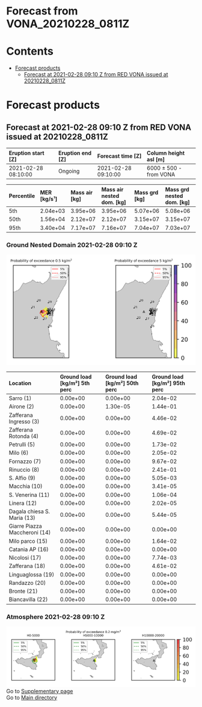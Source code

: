 
Forecast from VONA_20210228_0811Z
=================================

Contents
========

* [Forecast products](#forecast-products)
	* [Forecast at 2021-02-28 09:10 Z from RED VONA issued at 20210228_0811Z](#forecast-at-2021-02-28-0910-z-from-red-vona-issued-at-20210228_0811z)

# Forecast products

## Forecast at 2021-02-28 09:10 Z from RED VONA issued at 20210228_0811Z
  

|Eruption start [Z]|Eruption end [Z]|Forecast time [Z]|Column height asl [m]|
| :--- | :--- | :--- | :--- |
|2021-02-28 08:10:00|Ongoing|2021-02-28 09:10:00|6000 ± 500 - from VONA|
  
  

|Percentile|MER [kg/s¹]|Mass air [kg]|Mass air nested dom. [kg]|Mass grd [kg]|Mass grd nested dom. [kg]|
| :--- | :--- | :--- | :--- | :--- | :--- |
|5th|2.04e+03|3.95e+06|3.95e+06|5.07e+06|5.08e+06|
|50th|1.56e+04|2.12e+07|2.12e+07|3.15e+07|3.15e+07|
|95th|3.40e+04|7.17e+07|7.16e+07|7.04e+07|7.03e+07|
  

### Ground Nested Domain 2021-02-28 09:10 Z
  
![](./figures/probability_grd_2021_02_28_0910_grid_1_1.png)  
  
  
  
  
  
  
  
  
  
  
  
  
  
  
  
  
  
  
  
  
  

|Location|Ground load [kg/m²] 5th perc|Ground load [kg/m²] 50th perc|Ground load [kg/m²] 95th perc|
| :--- | :--- | :--- | :--- |
|Sarro (1)|0.00e+00|0.00e+00|2.04e-02|
|Airone (2)|0.00e+00|1.30e-05|1.44e-01|
|Zafferana Ingresso (3)|0.00e+00|0.00e+00|4.46e-02|
|Zafferana Rotonda (4)|0.00e+00|0.00e+00|4.69e-02|
|Petrulli (5)|0.00e+00|0.00e+00|1.73e-02|
|Milo (6)|0.00e+00|0.00e+00|2.05e-02|
|Fornazzo (7)|0.00e+00|0.00e+00|9.67e-02|
|Rinuccio (8)|0.00e+00|0.00e+00|2.41e-01|
|S. Alfio (9)|0.00e+00|0.00e+00|5.05e-03|
|Macchia (10)|0.00e+00|0.00e+00|3.41e-05|
|S. Venerina (11)|0.00e+00|0.00e+00|1.06e-04|
|Linera (12)|0.00e+00|0.00e+00|2.02e-05|
|Dagala chiesa S. Maria (13)|0.00e+00|0.00e+00|5.44e-05|
|Giarre Piazza Maccheroni (14)|0.00e+00|0.00e+00|0.00e+00|
|Milo parco (15)|0.00e+00|0.00e+00|1.64e-02|
|Catania AP (16)|0.00e+00|0.00e+00|0.00e+00|
|Nicolosi (17)|0.00e+00|0.00e+00|7.74e-03|
|Zafferana (18)|0.00e+00|0.00e+00|4.61e-02|
|Linguaglossa (19)|0.00e+00|0.00e+00|0.00e+00|
|Randazzo (20)|0.00e+00|0.00e+00|0.00e+00|
|Bronte (21)|0.00e+00|0.00e+00|0.00e+00|
|Biancavilla (22)|0.00e+00|0.00e+00|0.00e+00|
  

### Atmosphere 2021-02-28 09:10 Z
  
![](./figures/probability_air_2021_02_28_0910_grid_2_conclev_1_1.png)  
Go to [Supplementary page](Supplementary_page.md)  
Go to [Main directory](https://github.com/federicapardini/Real_time_ash_forecast)